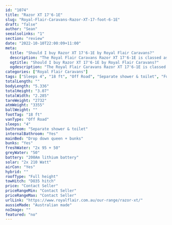 ```yaml
---
id: "1074"
title: "Razor XT 17'6-1E"
slug: "Royal-Flair-Caravans-Razor-XT-17-foot-6-1E"
draft: "false"
author: "Sean"
seealsolinks: "1"
section: "review"
date: "2022-10-10T22:00:09+11:00"
meta:
  title: "Should I buy Razor XT 17'6-1E by Royal Flair Caravans?"
  description: "The Royal Flair Caravans Razor XT 17'6-1E is classed as Off Road, and sleeps 4 people. It is Australian made and comes in at 18 ft. It generally has Separate shower & toilet."
  ogtitle: "Should I buy Razor XT 17'6-1E by Royal Flair Caravans?"
  ogdescription: "The Royal Flair Caravans Razor XT 17'6-1E is classed as Off Road, and sleeps 4 people. It is Australian made and comes in at 18 ft. It generally has Separate shower & toilet."
categories: ["Royal Flair Caravans"]
tags: ["Sleeps 4", "18 ft", "Off Road", "Separate shower & toilet", "Full height", "Price Unknown", "Australian made"]
totalLength: ""
bodyLength: "5.336"
totalHeight: "3.07"
totalWidth: "2.285"
tareWeight: "2732"
atmWeight: "3355"
ballWeight: ""
footTag: "18 ft"
vanType: "Off Road"
sleeps: "4"
bathroom: "Separate shower & toilet"
internalBathroom: "Yes"
mainBed: "Drop down queen + bunks"
bunks: "Yes"
freshWater: "2x 95 + 50"
greyWater: "50"
battery: "200Am lithium battery"
solar: "2x 210 Watt"
airCon: "Yes"
hybrid: ""
roofType: "Full height"
towHitch: "DO35 hitch"
price: "Contact Seller"
priceRangeMin: "Contact Seller"
priceRangeMax: "Contact Seller"
urlLink: "https://www.royalflair.com.au/our-range/razor-xt/"
aussieMade: "Australian made"
noImage: ""
featured: "no"
---
```


